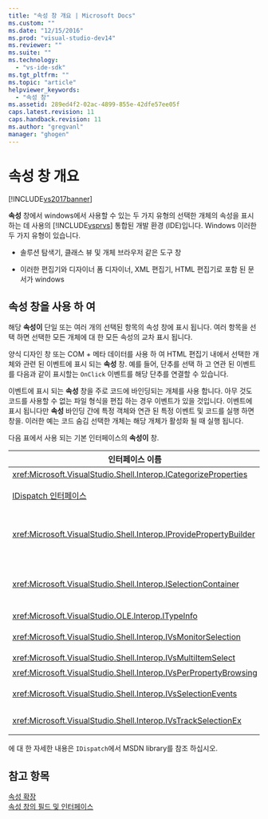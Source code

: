 ```yaml
---
title: "속성 창 개요 | Microsoft Docs"
ms.custom: ""
ms.date: "12/15/2016"
ms.prod: "visual-studio-dev14"
ms.reviewer: ""
ms.suite: ""
ms.technology: 
  - "vs-ide-sdk"
ms.tgt_pltfrm: ""
ms.topic: "article"
helpviewer_keywords: 
  - "속성 창"
ms.assetid: 289ed4f2-02ac-4899-855e-42dfe57ee05f
caps.latest.revision: 11
caps.handback.revision: 11
ms.author: "gregvanl"
manager: "ghogen"
---
```

# 속성 창 개요
[!INCLUDE[vs2017banner](../../code-quality/includes/vs2017banner.md)]

**속성** 창에서 windows에서 사용할 수 있는 두 가지 유형의 선택한 개체의 속성을 표시 하는 데 사용의 [!INCLUDE[vsprvs](../../code-quality/includes/vsprvs_md.md)] 통합된 개발 환경 \(IDE\)입니다.  Windows 이러한 두 가지 유형이 있습니다.  
  
-   솔루션 탐색기, 클래스 뷰 및 개체 브라우저 같은 도구 창  
  
-   이러한 편집기와 디자이너 폼 디자이너, XML 편집기, HTML 편집기로 포함 된 문서가 windows  
  
## 속성 창을 사용 하 여  
 해당  **속성이** 단일 또는 여러 개의 선택된 항목의 속성 창에 표시 됩니다.  여러 항목을 선택 하면 선택한 모든 개체에 대 한 모든 속성의 교차 표시 됩니다.  
  
 양식 디자인 창 또는 COM \+ 메타 데이터를 사용 하 여 HTML 편집기 내에서 선택한 개체와 관련 된 이벤트에 표시 되는  **속성** 창.  예를 들어, 단추를 선택 하 고 연관 된 이벤트를 다음과 같이 표시할는 `OnClick` 이벤트를 해당 단추를 연결할 수 있습니다.  
  
 이벤트에 표시 되는  **속성** 창을 주로 코드에 바인딩되는 개체를 사용 합니다.  아무 것도 코드를 사용할 수 없는 파일 형식을 편집 하는 경우 이벤트가 있을 것입니다.  이벤트에 표시 됩니다만  **속성** 바인딩 간에 특정 객체와 연관 된 특정 이벤트 및 코드를 실행 하면 창을.  이러한 예는 코드 숨김 선택한 개체는 해당 개체가 활성화 될 때 실행 됩니다.  
  
 다음 표에서 사용 되는 기본 인터페이스의  **속성이** 창.  
  
|인터페이스 이름|설명|  
|--------------|--------|  
|<xref:Microsoft.VisualStudio.Shell.Interop.ICategorizeProperties>|범주 목록을 제공 합니다.는  **속성이** 창 및 각 속성 범주에 매핑합니다.|  
|[IDispatch 인터페이스](http://msdn.microsoft.com/ko-kr/ebbff4bc-36b2-4861-9efa-ffa45e013eb5)|개체의 메서드 및 속성 프로그래밍 도구 및 자동화를 지 원하는 다른 응용 프로그램에 노출 합니다.|  
|<xref:Microsoft.VisualStudio.Shell.Interop.IProvidePropertyBuilder>|줄임표 \(...\) 단추를 호출을 제공  *빌더* 개체에서 구현 하는 모달 대화 상자가 windows를 엽니다.  값 텍스트 필드에서 사용자가 쉽게 형식화 되지 않은 경우에 사용 합니다.  예를 들어, RGB 값을 결정 하 여 색상 피커를 엽니다 사용 될 수 있습니다.|  
|<xref:Microsoft.VisualStudio.Shell.Interop.ISelectionContainer>|표시 된 정보를 업데이트 하는 데 사용 되는 개체에 대 한 액세스는  **속성이** 창.  <xref:Microsoft.VisualStudio.Shell.Interop.ISelectionContainer>Vspackages가 선택할 수 있는 개체를 표시 하는 관련 된 속성을 포함 하는 각 창에 대 한 구현입니다.|  
|<xref:Microsoft.VisualStudio.OLE.Interop.ITypeInfo>|인터페이스 및 구조체의 필드 메서드 같은 개체 형식에 대 한 정보를 제공합니다.|  
|<xref:Microsoft.VisualStudio.Shell.Interop.IVsMonitorSelection>|Vspackages를 선택 이벤트 알림을 수신 하 고 현재 프로젝트 계층, 항목, 요소 값 및 명령 UI 컨텍스트에 대 한 정보를 검색할 수 있습니다.|  
|<xref:Microsoft.VisualStudio.Shell.Interop.IVsMultiItemSelect>|환경을에 액세스 하는 여러 항목을 선택할 수 있습니다.|  
|<xref:Microsoft.VisualStudio.Shell.Interop.IVsPerPropertyBrowsing>|지역화 된 이름이 표시 되는 몇 가지 속성을 제공 하는 데 사용 되는  **속성이** 창.|  
|<xref:Microsoft.VisualStudio.Shell.Interop.IVsSelectionEvents>|현재 선택 항목, 요소 값 또는 명령 UI 컨텍스트 변경의 등록 된 Vspackages에 알립니다.|  
|<xref:Microsoft.VisualStudio.Shell.Interop.IVsTrackSelectionEx>|현재 선택 영역에 변경 된 환경 알리고 새 선택 영역에 관련 된 항목 및 계층 구조 정보에 액세스 합니다.|  
  
 에 대 한 자세한 내용은 `IDispatch`에서 MSDN library를 참조 하십시오.  
  
## 참고 항목  
 [속성 확장](../../extensibility/internals/extending-properties.md)   
 [속성 창의 필드 및 인터페이스](../../extensibility/internals/properties-window-fields-and-interfaces.md)